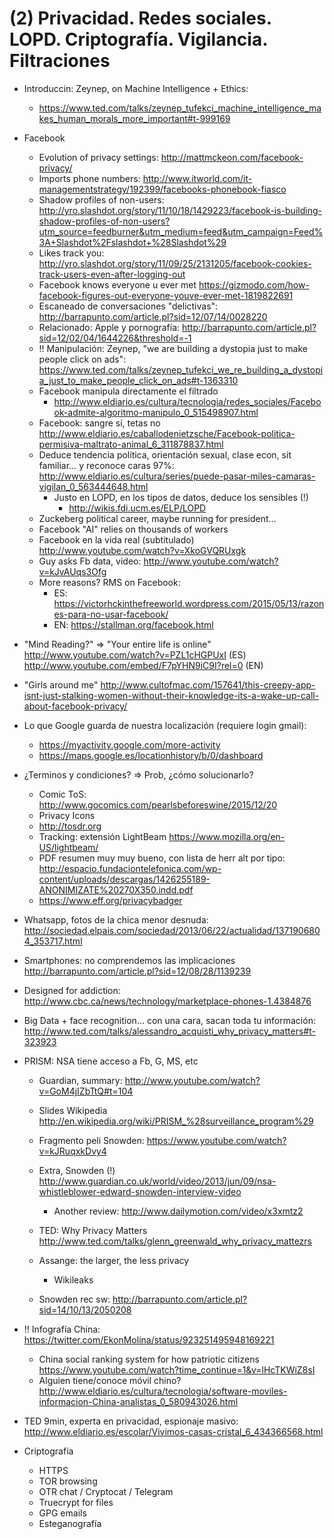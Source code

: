 # (2) Privacidad. Redes sociales. LOPD. Criptografía. Vigilancia. Filtraciones<a id="sec-1" name="sec-1"></a>

-   Introduccin: Zeynep, on Machine Intelligence + Ethics:
    -   <https://www.ted.com/talks/zeynep_tufekci_machine_intelligence_makes_human_morals_more_important#t-999169>

-   Facebook
    -   Evolution of privacy settings:
        <http://mattmckeon.com/facebook-privacy/>
    -   Imports phone numbers:  <http://www.itworld.com/it-managementstrategy/192399/facebooks-phonebook-fiasco>
    -   Shadow profiles of non-users: <http://yro.slashdot.org/story/11/10/18/1429223/facebook-is-building-shadow-profiles-of-non-users?utm_source=feedburner&utm_medium=feed&utm_campaign=Feed%3A+Slashdot%2Fslashdot+%28Slashdot%29>
    -   Likes track you: <http://yro.slashdot.org/story/11/09/25/2131205/facebook-cookies-track-users-even-after-logging-out>
    -   Facebook knows everyone u ever met <https://gizmodo.com/how-facebook-figures-out-everyone-youve-ever-met-1819822691>
    -   Escaneado de conversaciones "delictivas": <http://barrapunto.com/article.pl?sid=12/07/14/0028220>
    -   Relacionado: Apple y pornografía: <http://barrapunto.com/article.pl?sid=12/02/04/1644226&threshold=-1>
    -   !! Manipulación: Zeynep, "we are building a dystopia just to make people click on ads": <https://www.ted.com/talks/zeynep_tufekci_we_re_building_a_dystopia_just_to_make_people_click_on_ads#t-1363310>
    -   Facebook manipula directamente el filtrado
        -   <http://www.eldiario.es/cultura/tecnologia/redes_sociales/Facebook-admite-algoritmo-manipulo_0_515498907.html>
    -   Facebook: sangre sí, tetas no <http://www.eldiario.es/caballodenietzsche/Facebook-politica-permisiva-maltrato-animal_6_311878837.html>
    -   Deduce tendencia política, orientación sexual, clase econ, sit familiar&#x2026; y reconoce caras 97%: <http://www.eldiario.es/cultura/series/puede-pasar-miles-camaras-vigilan_0_563444648.html>
        -   Justo en LOPD, en los tipos de datos, deduce los sensibles (!)
            -   <http://wikis.fdi.ucm.es/ELP/LOPD>
    -   Zuckeberg political career, maybe running for president&#x2026;
    -   Facebook "AI" relies on thousands of workers
    -   Facebook en la vida real (subtitulado) <http://www.youtube.com/watch?v=XkoGVQRUxgk>
    -   Guy asks Fb data, video: <http://www.youtube.com/watch?v=kJvAUqs3Ofg>
    -   More reasons? RMS on Facebook:
        -   ES: <https://victorhckinthefreeworld.wordpress.com/2015/05/13/razones-para-no-usar-facebook/>
        -   EN: <https://stallman.org/facebook.html>

-   "Mind Reading?" => "Your entire life is online"
    <http://www.youtube.com/watch?v=PZL1cHGPUxI> (ES)
    <http://www.youtube.com/embed/F7pYHN9iC9I?rel=0> (EN)

-   "Girls around me"   <http://www.cultofmac.com/157641/this-creepy-app-isnt-just-stalking-women-without-their-knowledge-its-a-wake-up-call-about-facebook-privacy/>

-   Lo que Google guarda de nuestra localización (requiere login gmail):
    -   <https://myactivity.google.com/more-activity>
    -   <https://maps.google.es/locationhistory/b/0/dashboard>

-   ¿Terminos y condiciones? => Prob, ¿cómo solucionarlo?
    -   Comic ToS: <http://www.gocomics.com/pearlsbeforeswine/2015/12/20>
    -   Privacy Icons
    -   <http://tosdr.org>
    -   Tracking: extensión LightBeam <https://www.mozilla.org/en-US/lightbeam/>
    -   PDF resumen muy muy bueno, con lista de herr alt por tipo: <http://espacio.fundaciontelefonica.com/wp-content/uploads/descargas/1426255189-ANONIMIZATE%20270X350.indd.pdf>
    -   <https://www.eff.org/privacybadger>

-   Whatsapp, fotos de la chica menor desnuda:
    <http://sociedad.elpais.com/sociedad/2013/06/22/actualidad/1371906804_353717.html>

-   Smartphones: no comprendemos las implicaciones
<http://barrapunto.com/article.pl?sid=12/08/28/1139239>

-   Designed for addiction: <http://www.cbc.ca/news/technology/marketplace-phones-1.4384876>

-   Big Data + face recognition&#x2026; con una cara, sacan toda tu información: <http://www.ted.com/talks/alessandro_acquisti_why_privacy_matters#t-323923>

-   PRISM: NSA tiene acceso a Fb, G, MS, etc
    -   Guardian, summary: <http://www.youtube.com/watch?v=GoM4jIZbTtQ#t=104>
    -   Slides Wikipedia <http://en.wikipedia.org/wiki/PRISM_%28surveillance_program%29>
    -   Fragmento peli Snowden: <https://www.youtube.com/watch?v=kJRuqxkDvy4>
    -   Extra, Snowden (!) <http://www.guardian.co.uk/world/video/2013/jun/09/nsa-whistleblower-edward-snowden-interview-video>
        - Another review: http://www.dailymotion.com/video/x3xmtz2
    -   TED: Why Privacy Matters <http://www.ted.com/talks/glenn_greenwald_why_privacy_mattezrs>
    -   Assange: the larger, the less privacy
        -   Wikileaks

    -   Snowden rec sw: <http://barrapunto.com/article.pl?sid=14/10/13/2050208>

-   !! Infografía China: <https://twitter.com/EkonMolina/status/923251495948169221>
    -   China social ranking system for how patriotic citizens <https://www.youtube.com/watch?time_continue=1&v=lHcTKWiZ8sI>
    -   Alguien tiene/conoce móvil chino? <http://www.eldiario.es/cultura/tecnologia/software-moviles-informacion-China-analistas_0_580943026.html>

-   TED 9min, experta en privacidad, espionaje masivo: <http://www.eldiario.es/escolar/Vivimos-casas-cristal_6_434366568.html>

-   Criptografía
    -   HTTPS
    -   TOR browsing
    -   OTR chat / Cryptocat / Telegram
    -   Truecrypt for files
    -   GPG emails
    -   Esteganografía
